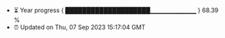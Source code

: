 - ⏳ Year progress { ████████████████████▁▁▁▁▁▁▁▁▁▁ } 68.39 %
- ⏰ Updated on Thu, 07 Sep 2023 15:17:04 GMT

